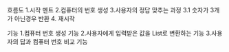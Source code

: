 흐름도
1.시작 멘트
2.컴퓨터의 번호 생성
3.사용자의 정답 맞추는 과정 
3.1 숫자가 3개가 아닌경우 반환
4. 재시작

기능
1.컴퓨터 번호 생성 기능
2.사용자에게 입력받은 값을 List<integer>로 변환하는 기능
3.사용자의 답과 컴퓨터 번호 비교 기능
